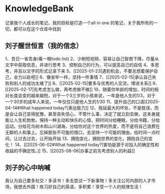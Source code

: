 # KnowledgeBank
记录我个人成长的笔记，我的目标是打造一个all in one 的笔记，关于我所有的一切，都可以在这个仓库中找到

## 刘子醒世恒言（我的信念）
1、吾日一省吾身(看一眼todo list)
2、少刷短视频，容易让自己智商下降，尽量从文字中获取信息，并进行思考
3、控制自己的行为，可以提高自己的自信
4、多思考，并且以文字的形式记录下来
5、[[2025-01-23|遇到机会，不要总想着保护自己，全力以赴吧]]
6、像坐牢一样，坚持一件事情
7、[[2025-02-15|承认自己失败和别人的成功太难了]]
8、[[2025-02-15|要多与优秀的人交流，增进关系]]
9、[[2025-02-17|先考虑怎么做，再考虑做不做]]
10、随着你年龄的增加，时间的相对长度会变的越来越短，对于一个3三岁的小孩来说，一年是他人生的1/3，对于一个30岁的成年人来说，一年仅仅只是他人生的1/30
11、提升自己的口语[[2025-04-14#What happened today?|表达能力]]
12、拖延最大的坏处，不是耽误，而是会让自己变得犹豫，甚至丧失信心，不管什么事，决定了就立刻去做，这本身就能让人生机勃勃，保持一种主动和快乐的心情，把时间分给睡眠，分给书籍，分给运动，分给花鸟树木和山川湖海，分给你对这个世界的热爱，而不是将自己浪费在无聊的人和事上。忘掉那些不可能的借口，去坚持一个可能的理由，给时间一点时间，让过去过去，让开始开始
13、拥抱变化，拥抱世界的变化，拥抱自己的变化！
14、[[2025-06-02#What happened today?|害怕是源于对投入的确定性和收益的不确定性。]]
15、[[2025-08-06|办事之前先考虑别人的利益]]





## 刘子的心中呐喊
我认为自己要多社交！多读书！多去尝试一下新事物！多关注公司内部的人才市场，我想去外国！练习好自己的英语，多积累！享受一个人的规律生活！